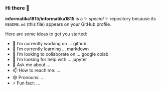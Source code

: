 ### Hi there 👋


**informatika1815/informatika1815** is a ✨ _special_ ✨ repository because its `README.md` (this file) appears on your GitHub profile.

Here are some ideas to get you started:

- 🔭 I’m currently working on ... github
- 🌱 I’m currently learning ... markdown
- 👯 I’m looking to collaborate on ... google colab
- 🤔 I’m looking for help with ... jupyter 
- 💬 Ask me about ...
- 📫 How to reach me: ...
- 😄 Pronouns: ...
- ⚡ Fun fact: ...

